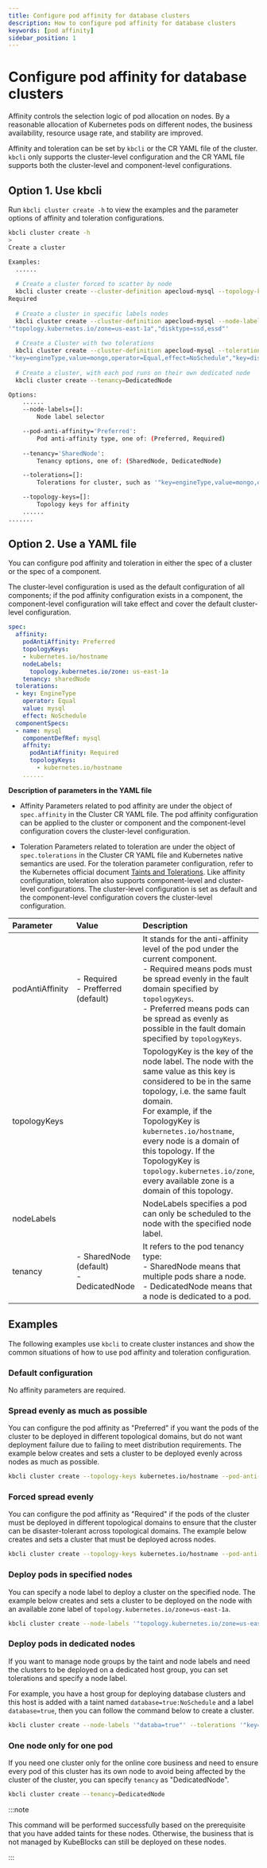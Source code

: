 ```yaml
---
title: Configure pod affinity for database clusters
description: How to configure pod affinity for database clusters
keywords: [pod affinity]
sidebar_position: 1
---
```


# Configure pod affinity for database clusters

Affinity controls the selection logic of pod allocation on nodes. By a reasonable allocation of Kubernetes pods on different nodes, the business availability, resource usage rate, and stability are improved.

Affinity and toleration can be set by `kbcli` or the CR YAML file of the cluster. `kbcli` only supports the cluster-level configuration and the CR YAML file supports both the cluster-level and component-level configurations.

## Option 1. Use kbcli

Run `kbcli cluster create -h` to view the examples and the parameter options of affinity and toleration configurations.

```bash
kbcli cluster create -h
>
Create a cluster

Examples:
  ......
  
  # Create a cluster forced to scatter by node
  kbcli cluster create --cluster-definition apecloud-mysql --topology-keys kubernetes.io/hostname --pod-anti-affinity
Required
  
  # Create a cluster in specific labels nodes
  kbcli cluster create --cluster-definition apecloud-mysql --node-labels
'"topology.kubernetes.io/zone=us-east-1a","disktype=ssd,essd"'
  
  # Create a Cluster with two tolerations
  kbcli cluster create --cluster-definition apecloud-mysql --tolerations
'"key=engineType,value=mongo,operator=Equal,effect=NoSchedule","key=diskType,value=ssd,operator=Equal,effect=NoSchedule"'
  
  # Create a cluster, with each pod runs on their own dedicated node
  kbcli cluster create --tenancy=DedicatedNode

Options:
    ......
    --node-labels=[]:
        Node label selector

    --pod-anti-affinity='Preferred':
        Pod anti-affinity type, one of: (Preferred, Required)
        
    --tenancy='SharedNode':
        Tenancy options, one of: (SharedNode, DedicatedNode)

    --tolerations=[]:
        Tolerations for cluster, such as '"key=engineType,value=mongo,operator=Equal,effect=NoSchedule"'

    --topology-keys=[]:
        Topology keys for affinity
    ......
.......
```

## Option 2. Use a YAML file

You can configure pod affinity and toleration in either the spec of a cluster or the spec of a component.

The cluster-level configuration is used as the default configuration of all components; if the pod affinity configuration exists in a component, the component-level configuration will take effect and cover the default cluster-level configuration.

```yaml
spec:
  affinity:
    podAntiAffinity: Preferred
    topologyKeys:
    - kubernetes.io/hostname
    nodeLabels:
      topology.kubernetes.io/zone: us-east-1a
    tenancy: sharedNode
  tolerations:
  - key: EngineType
    operator: Equal
    value: mysql
    effect: NoSchedule
  componentSpecs:
  - name: mysql
    componentDefRef: mysql
    affnity:
      podAntiAffinity: Required
      topologyKeys:
        - kubernetes.io/hostname
    ......
```

**Description of parameters in the YAML file**

* Affinity
  Parameters related to pod affinity are under the object of `spec.affinity` in the Cluster CR YAML file.
  The pod affinity configuration can be applied to the cluster or component and the component-level configuration covers the cluster-level configuration.

* Toleration
  Parameters related to toleration are under the object of `spec.tolerations` in the Cluster CR YAML file and Kubernetes native semantics are used. For the toleration parameter configuration, refer to the Kubernetes official document [Taints and Tolerations](https://kubernetes.io/docs/concepts/scheduling-eviction/taint-and-toleration/).
  Like affinity configuration, toleration also supports component-level and cluster-level configurations. The cluster-level configuration is set as default and the component-level configuration covers the cluster-level configuration.

| **Parameter**   | **Value**                                    | **Description**  |
| :--             | :--                                          | :--              |
| podAntiAffinity | - Required <br/> - Prefferred (default)      | It stands for the anti-affinity level of the pod under the current component.<br/> - Required means pods must be spread evenly in the fault domain specified by `topologyKeys`. <br/> - Preferred means pods can be spread as evenly as possible in the fault domain specified by `topologyKeys`. |
| topologyKeys    |                                              | TopologyKey is the key of the node label. The node with the same value as this key is considered to be in the same topology, i.e. the same fault domain.<br/>For example, if the TopologyKey is `kubernetes.io/hostname`, every node is a domain of this topology. If the TopologyKey is `topology.kubernetes.io/zone`, every available zone is a domain of this topology. |
| nodeLabels      |                                              | NodeLabels specifies a pod can only be scheduled to the node with the specified node label. |
| tenancy         | - SharedNode (default) <br/> - DedicatedNode | It refers to the pod tenancy type:<br/> - SharedNode means that multiple pods share a node.<br/> - DedicatedNode means that a node is dedicated to a pod. |

## Examples

The following examples use `kbcli` to create cluster instances and show the common situations of how to use pod affinity and toleration configuration.

### Default configuration

No affinity parameters are required.

### Spread evenly as much as possible

You can configure the pod affinity as "Preferred" if you want the pods of the cluster to be deployed in different topological domains, but do not want deployment failure due to failing to meet distribution requirements.
The example below creates and sets a cluster to be deployed evenly across nodes as much as possible.

```bash
kbcli cluster create --topology-keys kubernetes.io/hostname --pod-anti-affinity Preferred
```

### Forced spread evenly

You can configure the pod affinity as "Required" if the pods of the cluster must be deployed in different topological domains to ensure that the cluster can be disaster-tolerant across topological domains.
The example below creates and sets a cluster that must be deployed across nodes.

```bash
kbcli cluster create --topology-keys kubernetes.io/hostname --pod-anti-affinity Required
```

### Deploy pods in specified nodes

You can specify a node label to deploy a cluster on the specified node.
The example below creates and sets a cluster to be deployed on the node with an available zone label of `topology.kubernetes.io/zone=us-east-1a`.

```bash
kbcli cluster create --node-labels '"topology.kubernetes.io/zone=us-east-1a"'
```

### Deploy pods in dedicated nodes

If you want to manage node groups by the taint and node labels and need the clusters to be deployed on a dedicated host group, you can set tolerations and specify a node label.

For example, you have a host group for deploying database clusters and this host is added with a taint named `database=true:NoSchedule` and a label `database=true`, then you can follow the command below to create a cluster.

```bash
kbcli cluster create --node-labels '"databa=true"' --tolerations '"key=database,value=true,operator=Equal,effect=NoSchedule"
```

### One node only for one pod

If you need one cluster only for the online core business and need to ensure every pod of this cluster has its own node to avoid being affected by the cluster of the cluster, you can specify `tenancy` as "DedicatedNode".

```bash
kbcli cluster create --tenancy=DedicatedNode
```

:::note

This command will be performed successfully based on the prerequisite that you have added taints for these nodes. Otherwise, the business that is not managed by KubeBlocks can still be deployed on these nodes.

:::
